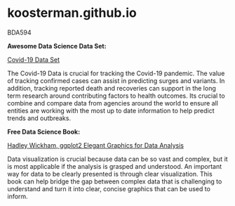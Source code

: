 # koosterman.github.io
BDA594

**Awesome Data Science Data Set:**

[Covid-19 Data Set](https://github.com/datasets/covid-19)

The Covid-19 Data is crucial for tracking the Covid-19 pandemic.  The value of tracking confirmed cases can assist in predicting surges and variants.  In addition, tracking reported death and recoveries can support in the long term research around contributing factors to health outcomes.  Its crucial to combine and compare data from agencies around the world to ensure all entities are working with the most up to date information to help predict trends and outbreaks.



**Free Data Science Book:**

[Hadley Wickham, ggplot2 Elegant Graphics for Data Analysis](https://ggplot2-book.org/)

Data visualization is crucial because data can be so vast and complex, but it is most applicable if the analysis is grasped and understood.  An important way for data to be clearly presented is through clear visualization.  This book can help bridge the gap between complex data that is challenging to understand and turn it into clear, concise graphics that can be used to inform.
